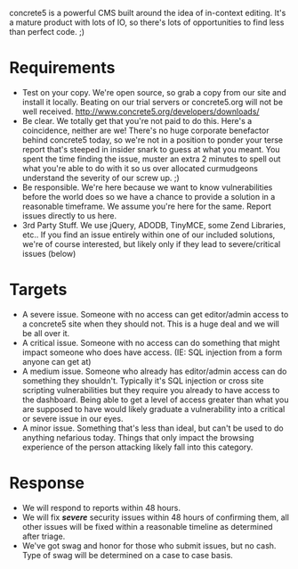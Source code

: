 concrete5 is a powerful CMS built around the idea of in-context editing. It's a mature product with lots of IO, so there's lots of opportunities to find less than perfect code. ;) 

Requirements
============ 

* Test on your copy. We're open source, so grab a copy from our site and install it locally. Beating on our trial servers or concrete5.org will not be well received. 
http://www.concrete5.org/developers/downloads/
* Be clear. We totally get that you're not paid to do this. Here's a coincidence, neither are we! There's no huge corporate benefactor behind concrete5 today, so we're not in a position to 
ponder your terse report that's steeped in insider snark to guess at what you meant. You spent the time finding the issue, muster an extra 2 minutes to spell out what you're able to do with it 
so us over allocated curmudgeons understand the severity of our screw up. ;)
* Be responsible. We're here because we want to know vulnerabilities before the world does so we have a chance to provide a solution in a reasonable timeframe. We assume you're here for the 
same. Report issues directly to us here.
* 3rd Party Stuff. We use jQuery, ADODB, TinyMCE, some Zend Libraries, etc.. If you find an issue entirely within one of our included solutions, we're of course interested, but likely only if 
they lead to severe/critical issues (below)

Targets
======
* A severe issue. Someone with no access can get editor/admin access to a concrete5 site when they should not. This is a huge deal and we will be all over it.
* A critical issue. Someone with no access can do something that might impact someone who does have access. (IE: SQL injection from a form anyone can get at)
* A medium issue. Someone who already has editor/admin access can do something they shouldn't. Typically it's SQL injection or cross site scripting vulnerabilities but they require you already 
to have access to the dashboard. Being able to get a level of access greater than what you are supposed to have would likely graduate a vulnerability into a critical or severe issue in our eyes.
* A minor issue. Something that's less than ideal, but can't be used to do anything nefarious today. Things that only impact the browsing experience of the person attacking likely fall into this 
category.

Response
=======
* We will respond to reports within 48 hours.
* We will fix ___severe___ security issues within 48 hours of confirming them, all other issues will be fixed within a reasonable timeline as determined after triage.
* We've got swag and honor for those who submit issues, but no cash. Type of swag will be determined on a case to case basis.
